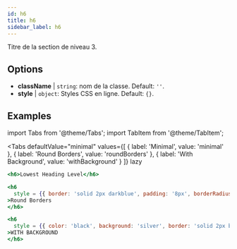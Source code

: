```yaml
---
id: h6
title: h6
sidebar_label: h6
---
```


Titre de la section de niveau 3.

## Options

* __className__ | `string`: nom de la classe. Default: `''`.
* __style__ | `object`: Styles CSS en ligne. Default: `{}`.


## Examples

import Tabs from '@theme/Tabs';
import TabItem from '@theme/TabItem';

<Tabs
    defaultValue="minimal"
    values={[
        { label: 'Minimal', value: 'minimal' },
        { label: 'Round Borders', value: 'roundBorders' },
        { label: 'With Background', value: 'withBackground' }
    ]}
    lazy
>
<TabItem value="minimal">

```jsx live
<h6>Lowest Heading Level</h6>
```

</TabItem>

<TabItem value="roundBorders">

```jsx live
<h6
  style = {{ border: 'solid 2px darkblue', padding: '8px', borderRadius: '20px'}}
>Round Borders
</h6>
```
</TabItem>

<TabItem value="withBackground">

```jsx live
<h6
  style = {{ color: 'black', background: 'silver', border: 'solid 2px black', padding: '8px', borderRadius: '33px'}}
>WITH BACKGROUND
</h6>
```
</TabItem>

</Tabs>
